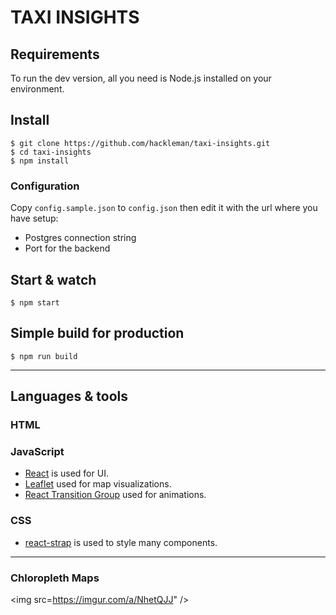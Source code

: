 # TAXI INSIGHTS 

## Requirements

To run the dev version, all you need is Node.js installed on your environment.

## Install

    $ git clone https://github.com/hackleman/taxi-insights.git
    $ cd taxi-insights
    $ npm install

### Configuration

Copy `config.sample.json` to `config.json` then edit it with the url where you have setup:

- Postgres connection string
- Port for the backend

## Start & watch

    $ npm start

## Simple build for production

    $ npm run build

---

## Languages & tools

### HTML

### JavaScript

- [React](http://facebook.github.io/react) is used for UI.
- [Leaflet](https://leafletjs.com/) used for map visualizations.
- [React Transition Group](https://reactcommunity.org/react-transition-group/) used for animations.

### CSS

- [react-strap](https://react-bootstrap.github.io/) is used to style many components.

---

### Chloropleth Maps

<img src=https://imgur.com/a/NhetQJJ" />
